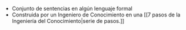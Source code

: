 - Conjunto de sentencias en algún lenguaje formal
- Construida por un Ingeniero de Conocimiento en una [[7 pasos de la Ingeniería del Conocimiento|serie de pasos.]] 